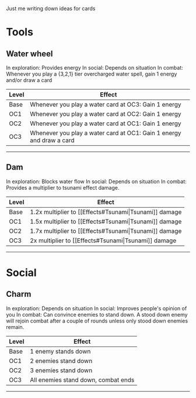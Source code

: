 Just me writing down ideas for cards
# Tools
## Water wheel
In exploration: Provides energy
In social: Depends on situation
In combat: Whenever you play a {3,2,1} tier overcharged water spell, gain 1 energy and/or draw a card

| Level | Effect                                                               |
| ----- | -------------------------------------------------------------------- |
| Base  | Whenever you play a water card at OC3: Gain 1 energy                 |
| OC1   | Whenever you play a water card at OC2: Gain 1 energy                 |
| OC2   | Whenever you play a water card at OC1: Gain 1 energy                 |
| OC3   | Whenever you play a water card at OC1: Gain 1 energy and draw a card |

---
## Dam
In exploration: Blocks water flow
In social: Depends on situation
In combat: Provides a multiplier to tsunami effect damage.

| Level | Effect                                                 |
| ----- | ------------------------------------------------------ |
| Base  | 1.2x multiplier to [[Effects#Tsunami\|Tsunami]] damage |
| OC1   | 1.5x multiplier to [[Effects#Tsunami\|Tsunami]] damage |
| OC2   | 1.7x multiplier to [[Effects#Tsunami\|Tsunami]] damage |
| OC3   | 2x multiplier to [[Effects#Tsunami\|Tsunami]] damage   |

---
# Social
## Charm
In exploration: Depends on situation
In social: Improves people's opinion of you
In combat: Can convince enemies to stand down. A stood down enemy will rejoin combat after a couple of rounds unless only stood down enemies remain.

| Level | Effect                              |
| ----- | ----------------------------------- |
| Base  | 1 enemy stands down                 |
| OC1   | 2 enemies stand down                |
| OC2   | 3 enemies stand down                |
| OC3   | All enemies stand down, combat ends |

---
